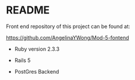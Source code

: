 # README

Front end repository of this project can be found at:

https://github.com/AngelinaYWong/Mod-5-fontend

* Ruby version 2.3.3

* Rails 5

* PostGres Backend

